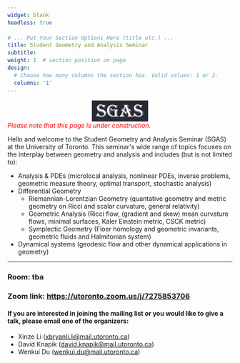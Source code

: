 ```yaml
---
widget: blank
headless: true

# ... Put Your Section Options Here (title etc.) ...
title: Student Geometry and Analysis Seminar
subtitle: 
weight: 1  # section position on page
design:
  # Choose how many columns the section has. Valid values: 1 or 2.
  columns: '1'
---
```

[<img src="sgasv2.png"
     style="display:block;float:none;margin-left:auto;margin-right:auto;width:25%">](sgasv2.png)
<span style="color:red"> *Please note that this page is under construction.* </span>

Hello and welcome to the Student Geometry and Analysis Seminar (SGAS) at the University of Toronto. This seminar's wide range of topics focuses on the interplay between geometry and analysis and includes (but is not limited to):
- Analysis & PDEs (microlocal analysis, nonlinear PDEs, inverse problems, geometric measure theory, optimal transport, stochastic analysis)
- Differential Geometry
  - Riemannian-Lorentzian Geometry (quantative geometry and metric geometry on Ricci and scalar curvature, general relativity)
  - Geometric Analysis (Ricci flow, (gradient and skew) mean curvature flows, minimal surfaces, Kaler Einstein metric, CSCK metric)
  - Symplectic Geometry (Floer homology and geometric invariants, geometric fluids and Halmitonian system)
- Dynamical systems (geodesic flow and other dynamical applications in geometry)

---
### **Room: tba**
### **Zoom link: https://utoronto.zoom.us/j/7275853706**

#### If you are interested in joining the mailing list or you would like to give a talk, please email one of the organizers:
- Xinze Li (xbryanli.li@mail.utoronto.ca)
- David Knapik (david.knapik@mail.utoronto.ca)
- Wenkui Du (wenkui.du@mail.utoronto.ca)
